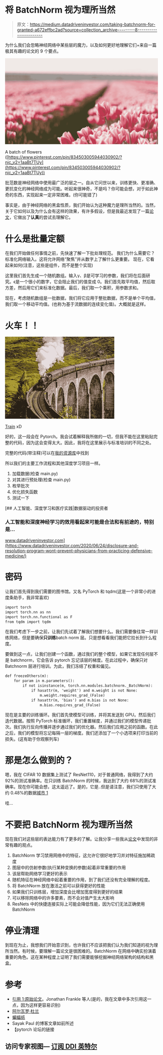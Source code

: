 # 将 BatchNorm 视为理所当然

> 原文：<https://medium.datadriveninvestor.com/taking-batchnorm-for-granted-a672effbc2ad?source=collection_archive---------8----------------------->

为什么我们会忽略神经网络中某些层的魔力，以及如何更好地理解它们+来自一篇极其有趣的论文的 9 个要点。

![](img/91f719cfee97e53b63efa0de9a27d5c2.png)

A batch of flowers ([https://www.pinterest.com/pin/834503005944030902/?nic_v2=1aaBt7TUy](https://www.pinterest.com/pin/834503005944030902/?nic_v2=1aaBt7TUy))

批范数是神经网络中使用最广泛的层之一。自从它问世以来，训练更快、更准确、更抗变化的神经网络成为可能。听起来很神奇，不是吗？你可能会想，对于如此神奇的东西，实现起来一定非常困难。(你可能错了)

事实是，由于神经网络的黑盒性质，我们开始认为这种魔力是理所当然的。当然，关于它如何以及为什么会有这样的效果，有许多假设，但是我最近发现了一篇[论文](https://arxiv.org/abs/2003.00152)，它做出了**认真**的尝试去理解它。

# 什么是批量定额

在我们开始做任何事情之前，先快速了解一下批处理规范。
我们为什么需要它？标准化网络输入。这将允许网络“聚焦”并从数字上了解什么更重要。
现在，它看起来如何(注意，这些是组件，而不是整个实现)

这里我们首先生成一个随机数组。输入γ、β是可学习的参数，我们将在后面研究。ϵ是一个很小的数字，它会阻止我们的值变成 0。我们首先取平均值，然后取方差，然后用它们来标准化数据。最后，我们取一个乘积，用参数求和。

现在，考虑随机数组是一批数据，我们将它应用于整批数据，而不是单个平均值，我们取一个移动平均值。(也称为基于流数据的连续变化值)。大概就是这样。

# 火车！！

![](img/63e1069351adfaef350bdae5c601db08.png)

[Train](https://www.google.com/url?sa=i&url=https%3A%2F%2Fwww.merriam-webster.com%2Fwords-at-play%2Fthe-history-of-the-word-train&psig=AOvVaw38n5cRpT5J_NpyiHo4QAmM&ust=1601922053977000&source=images&cd=vfe&ved=0CAIQjRxqFwoTCJCz3-vGm-wCFQAAAAAdAAAAABAD) xD

好的，这一段会在 Pytorch。我会试着解释我所做的一切，但我不能在这里粘贴完整的代码，因为这会变得太大。因此，我将在这里展示与标准培训的不同之处。

完整的代码(带注释)可以在[我的资源库](https://github.com/SubhadityaMukherjee/pytorchTutorialRepo/tree/master/BatchnormOnlyBatchnorm)中找到

所以我们的主要工作流程和其他深度学习项目一样。

1.  加载数据(检查 main.py)
2.  对其进行预处理(检查 main.py)
3.  枚举批次
4.  优化损失函数
5.  测试一下

[](https://www.datadriveninvestor.com/2020/06/24/disclosure-and-resolution-program-wont-prevent-physicians-from-practicing-defensive-medicine/) [## 人工智能、深度学习和医疗实践|数据驱动的投资者

### 人工智能和深度神经学习的效用看起来可能是合法和有前途的，特别是…

www.datadriveninvestor.com](https://www.datadriveninvestor.com/2020/06/24/disclosure-and-resolution-program-wont-prevent-physicians-from-practicing-defensive-medicine/) 

# 密码

让我们首先得到我们需要的图书馆。又名 PyTorch 和 tqdm(这是一个非常小的进度条助手，我非常喜欢)

```
import torch
import torch.nn as nn
import torch.nn.functional as F
from tqdm import tqdm
```

在我们考虑下一步之前，让我们先试着了解我们想要什么。我们需要像往常一样训练网络，但是要确保**只训练**batch norm 层。只是想看看我们能把它拉长到什么程度。

要做到这一点，让我们创建一个函数，通过我们的整个模型，如果它发现任何层不是 batchnorm，它会告诉 pytorch 忘记该层的梯度。在此过程中，确保只对 Batchnorm 层进行培训。为此，我们冻结了权重和偏见。

```
def freezeOthers(m):
    for param in m.parameters():
        if not isinstance(m, torch.nn.modules.batchnorm._BatchNorm):
            if hasattr(m, 'weight') and m.weight is not None:
                m.weight.requires_grad_(False)
            if hasattr(m, 'bias') and m.bias is not None:
                m.bias.requires_grad_(False)
```

现在是主要的训练循环。我们首先使模型可训练，并将其发送到 GPU。然后我们迭代数据。按照 PyTorch 标准循环，我们重置梯度，并通过我们的模型传递批次。我们执行反向传播并逐步通过我们的优化器。然后我们应用之前的函数。在此之后，我们的模型将忘记每隔一层的梯度。我们还添加了一个小选项来打印当前的损失。(这有助于你观察列车)

# 那是怎么做到的？

嗯，我在 CIFAR 10 数据集上测试了 ResNet110，对于普通网络，我得到了大约 92%的测试准确率。在只训练 BatchNorm 的时候，我达到了大约 68%的测试准确率。现在你可能会想，这太遥远了。是的，它是..但是请注意，我们只使用了大约 0.48%的数据[城市 1](https://arxiv.org/abs/2003.00152)

哇…

# 不要把 BatchNorm 视为理所当然

现在我们对这些层的表达能力有了更多的了解。让我分享一些我从[论文](https://arxiv.org/abs/2003.00152)中发现的非常有趣的观点。

1.  BatchNorm 学习禁用网络中的特征，这允许它很好地学习并对特征施加稀疏度
2.  图层中的仿射参数(执行某种变换的参数)起着非常重要的作用
3.  该层帮助网络学习更好的表示
4.  随机特征在神经网络中起着重要的作用，到了我们还没有完全理解的程度。
5.  将 BatchNorm 放在激活之前可以获得更好的性能
6.  如果我们只训练层，增加深度会比增加宽度得到更好的结果
7.  可以移除网络中的许多要素，而不会对值产生太大影响
8.  ResNets 中的快捷连接实际上可能会降低性能，因为它们无法正确使用 BatchNorm

# 停业清理

到现在为止，我想我们开始意识到，也许我们不应该把我们认为我们知道的视为理所当然。有时候，要理解一篇论文是很困难的。BatchNorm 在网络中确实扮演着重要的角色。这在某种程度上证明了我们需要能够挖掘神经网络架构的结构和黑盒。

# 参考

*   [引用 1:原始论文](https://arxiv.org/abs/2003.00152)。Jonathan Frankle 等人(是的，我在文章中多次引用这一点，因为这样更容易识别)
*   [阿尔瓦罗·杜兰](https://medium.com/deeplearningmadeeasy/everything-you-wish-to-know-about-batchnorm-6055e07fdce2)
*   [蝙蝠纸](https://arxiv.org/pdf/1502.03167.pdf)
*   Sayak Paul 的博客文章如前所述
*   【pytorch 论坛的链接

## 访问专家视图— [订阅 DDI 英特尔](https://datadriveninvestor.com/ddi-intel)